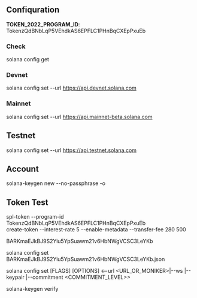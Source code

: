 ## Confiquration

**TOKEN_2022_PROGRAM_ID**: TokenzQdBNbLqP5VEhdkAS6EPFLC1PHnBqCXEpPxuEb

### Check
solana config get

### Devnet
solana config set --url https://api.devnet.solana.com

### Mainnet
solana config set --url https://api.mainnet-beta.solana.com

## Testnet
solana config set --url https://api.testnet.solana.com

## Account

solana-keygen new --no-passphrase -o 

## Token Test

spl-token --program-id TokenzQdBNbLqP5VEhdkAS6EPFLC1PHnBqCXEpPxuEb \
  create-token --interest-rate 5 --enable-metadata --transfer-fee 280 500

BARKmaEJkBJ9S2Yiu5YpSuawm21v6HbNWgVCSC3LeYKb

solana config set BARKmaEJkBJ9S2Yiu5YpSuawm21v6HbNWgVCSC3LeYKb.json

solana config set [FLAGS] [OPTIONS] <--url <URL_OR_MONIKER>|--ws <URL>|--keypair <KEYPAIR>|--commitment <COMMITMENT_LEVEL>>

solana-keygen verify <PUBKEY> 